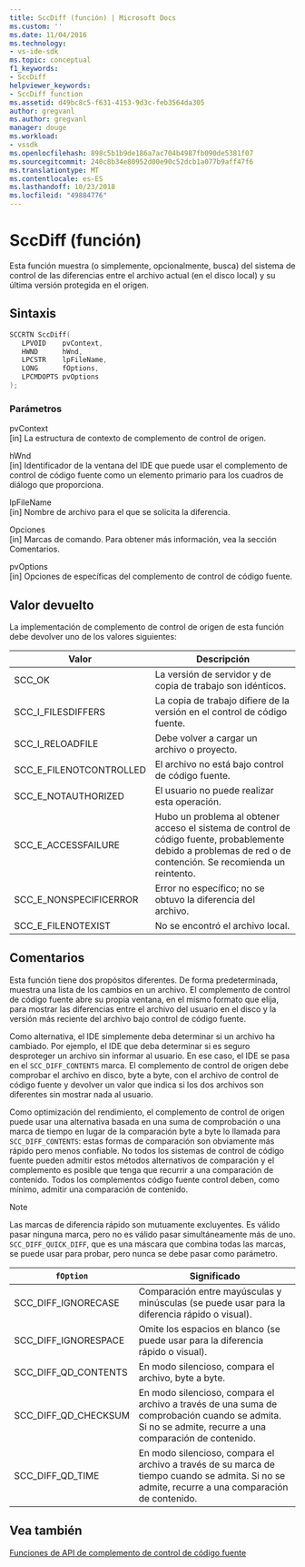 ```yaml
---
title: SccDiff (función) | Microsoft Docs
ms.custom: ''
ms.date: 11/04/2016
ms.technology:
- vs-ide-sdk
ms.topic: conceptual
f1_keywords:
- SccDiff
helpviewer_keywords:
- SccDiff function
ms.assetid: d49bc8c5-f631-4153-9d3c-feb3564da305
author: gregvanl
ms.author: gregvanl
manager: douge
ms.workload:
- vssdk
ms.openlocfilehash: 898c5b1b9de186a7ac704b4987fb090de5381f07
ms.sourcegitcommit: 240c8b34e80952d00e90c52dcb1a077b9aff47f6
ms.translationtype: MT
ms.contentlocale: es-ES
ms.lasthandoff: 10/23/2018
ms.locfileid: "49884776"
---
```

# <a name="sccdiff-function"></a>SccDiff (función)
Esta función muestra (o simplemente, opcionalmente, busca) del sistema de control de las diferencias entre el archivo actual (en el disco local) y su última versión protegida en el origen.  
  
## <a name="syntax"></a>Sintaxis  
  
```cpp  
SCCRTN SccDiff(  
   LPVOID    pvContext,  
   HWND      hWnd,  
   LPCSTR    lpFileName,  
   LONG      fOptions,  
   LPCMDOPTS pvOptions  
);  
```  
  
### <a name="parameters"></a>Parámetros  
 pvContext  
 [in] La estructura de contexto de complemento de control de origen.  
  
 hWnd  
 [in] Identificador de la ventana del IDE que puede usar el complemento de control de código fuente como un elemento primario para los cuadros de diálogo que proporciona.  
  
 lpFileName  
 [in] Nombre de archivo para el que se solicita la diferencia.  
  
 Opciones  
 [in] Marcas de comando. Para obtener más información, vea la sección Comentarios.  
  
 pvOptions  
 [in] Opciones de específicas del complemento de control de código fuente.  
  
## <a name="return-value"></a>Valor devuelto  
 La implementación de complemento de control de origen de esta función debe devolver uno de los valores siguientes:  
  
|Valor|Descripción|  
|-----------|-----------------|  
|SCC_OK|La versión de servidor y de copia de trabajo son idénticos.|  
|SCC_I_FILESDIFFERS|La copia de trabajo difiere de la versión en el control de código fuente.|  
|SCC_I_RELOADFILE|Debe volver a cargar un archivo o proyecto.|  
|SCC_E_FILENOTCONTROLLED|El archivo no está bajo control de código fuente.|  
|SCC_E_NOTAUTHORIZED|El usuario no puede realizar esta operación.|  
|SCC_E_ACCESSFAILURE|Hubo un problema al obtener acceso el sistema de control de código fuente, probablemente debido a problemas de red o de contención. Se recomienda un reintento.|  
|SCC_E_NONSPECIFICERROR|Error no específico; no se obtuvo la diferencia del archivo.|  
|SCC_E_FILENOTEXIST|No se encontró el archivo local.|  
  
## <a name="remarks"></a>Comentarios  
 Esta función tiene dos propósitos diferentes. De forma predeterminada, muestra una lista de los cambios en un archivo. El complemento de control de código fuente abre su propia ventana, en el mismo formato que elija, para mostrar las diferencias entre el archivo del usuario en el disco y la versión más reciente del archivo bajo control de código fuente.  
  
 Como alternativa, el IDE simplemente deba determinar si un archivo ha cambiado. Por ejemplo, el IDE que deba determinar si es seguro desproteger un archivo sin informar al usuario. En ese caso, el IDE se pasa en el `SCC_DIFF_CONTENTS` marca. El complemento de control de origen debe comprobar el archivo en disco, byte a byte, con el archivo de control de código fuente y devolver un valor que indica si los dos archivos son diferentes sin mostrar nada al usuario.  
  
 Como optimización del rendimiento, el complemento de control de origen puede usar una alternativa basada en una suma de comprobación o una marca de tiempo en lugar de la comparación byte a byte lo llamada para `SCC_DIFF_CONTENTS`: estas formas de comparación son obviamente más rápido pero menos confiable. No todos los sistemas de control de código fuente pueden admitir estos métodos alternativos de comparación y el complemento es posible que tenga que recurrir a una comparación de contenido. Todos los complementos código fuente control deben, como mínimo, admitir una comparación de contenido.  
  
> [!NOTE]
>  Las marcas de diferencia rápido son mutuamente excluyentes. Es válido pasar ninguna marca, pero no es válido pasar simultáneamente más de uno. `SCC_DIFF_QUICK_DIFF`, que es una máscara que combina todas las marcas, se puede usar para probar, pero nunca se debe pasar como parámetro.  
  
|`fOption`|Significado|  
|---------------|-------------|  
|SCC_DIFF_IGNORECASE|Comparación entre mayúsculas y minúsculas (se puede usar para la diferencia rápido o visual).|  
|SCC_DIFF_IGNORESPACE|Omite los espacios en blanco (se puede usar para la diferencia rápido o visual).|  
|SCC_DIFF_QD_CONTENTS|En modo silencioso, compara el archivo, byte a byte.|  
|SCC_DIFF_QD_CHECKSUM|En modo silencioso, compara el archivo a través de una suma de comprobación cuando se admita. Si no se admite, recurre a una comparación de contenido.|  
|SCC_DIFF_QD_TIME|En modo silencioso, compara el archivo a través de su marca de tiempo cuando se admita. Si no se admite, recurre a una comparación de contenido.|  
  
## <a name="see-also"></a>Vea también  
 [Funciones de API de complemento de control de código fuente](../extensibility/source-control-plug-in-api-functions.md)